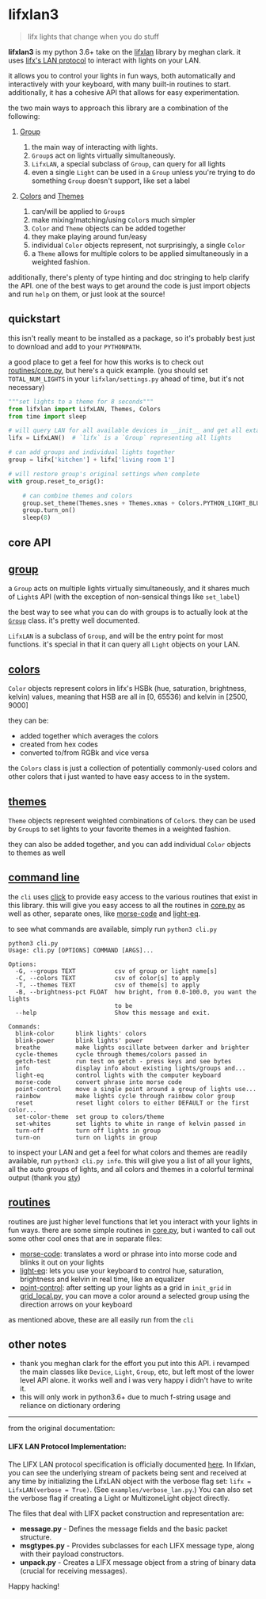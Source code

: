 # lifxlan3
> lifx lights that change when you do stuff

**lifxlan3** is my python 3.6+ take on the [lifxlan](https://github.com/mclarkk/lifxlan) library by meghan clark. it uses [lifx's LAN protocol](https://lan.developer.lifx.com/) to interact with lights on your LAN.

it allows you to control your lights in fun ways, both automatically and interactively with your keyboard, 
with many built-in routines to start. additionally, it has a cohesive API that allows for easy experimentation.

the two main ways to approach this library are a combination of the following:

1. [Group][group] 
    1. the main way of interacting with lights.
    1. `Group`s act on lights virtually simultaneously.
    1. `LifxLAN`, a special subclass of `Group`, can query for all lights
    1. even a single `Light` can be used in a `Group` unless you're trying to do something `Group` doesn't support, like set a label
    
1. [Colors][colors] and [Themes][themes] 
    1. can/will be applied to `Group`s
    1. make mixing/matching/using `Color`s much simpler
    1. `Color` and `Theme` objects can be added together
    1. they make playing around fun/easy
    1. individual `Color` objects represent, not surprisingly, a single `Color`
    1. a `Theme` allows for multiple colors to be applied simultaneously in a weighted fashion.

additionally, there's plenty of type hinting and doc stringing to help clarify the API.
one of the best ways to get around the code is just import objects and run `help` on them, or just look at the source!

## quickstart

this isn't really meant to be installed as a package, so it's probably best just to download and add to your `PYTHONPATH`.

a good place to get a feel for how this works is to check out [routines/core.py][core], but here's a quick example. (you should set `TOTAL_NUM_LIGHTS` in your `lifxlan/settings.py` ahead of time, but it's not necessary)

```python
"""set lights to a theme for 8 seconds"""
from lifxlan import LifxLAN, Themes, Colors
from time import sleep

# will query LAN for all available devices in __init__ and get all extant lights' settings in parallel
lifx = LifxLAN()  # `lifx` is a `Group` representing all lights

# can add groups and individual lights together
group = lifx['kitchen'] + lifx['living room 1']

# will restore group's original settings when complete
with group.reset_to_orig():

    # can combine themes and colors
    group.set_theme(Themes.snes + Themes.xmas + Colors.PYTHON_LIGHT_BLUE)  # weird theme, but ok
    group.turn_on()
    sleep(8)
```

## core API



## [group][group]

a `Group` acts on multiple lights virtually simultaneously, and it shares much of `Light`s API (with the exception of non-sensical things like `set_label`)

the best way to see what you can do with groups is to actually look at the [`Group`](https://github.com/sweettuse/lifxlan3/blob/master/lifxlan/group.py#L70)
class. it's pretty well documented.

`LifxLAN` is a subclass of `Group`, and will be the entry point for most functions.
it's special in that it can query all `Light` objects on your LAN.



## [colors][colors]

`Color` objects represent colors in lifx's HSBk (hue, saturation, brightness, kelvin) values, meaning that HSB are all in [0, 65536) and kelvin in [2500, 9000]

they can be:
- added together which averages the colors
- created from hex codes
- converted to/from RGBk and vice versa

the `Colors` class is just a collection of potentially commonly-used colors and other colors that i just wanted to have easy access to in the system.

## [themes][themes]

`Theme` objects represent weighted combinations of `Color`s.
they can be used by `Group`s to set lights to your favorite themes in a weighted fashion.

they can also be added together, and you can add individual `Color` objects to themes as well

## [command line](https://github.com/sweettuse/lifxlan3/blob/master/routines/cli.py)

the `cli` uses [click](https://github.com/pallets/click) to provide easy access to the various routines that exist in this library.
this will give you easy access to all the routines in [core.py][core]
as well as other, separate ones, like [morse-code][morse-code]
and [light-eq][light-eq].

to see what commands are available, simply run ```python3 cli.py```


```
python3 cli.py
Usage: cli.py [OPTIONS] COMMAND [ARGS]...

Options:
  -G, --groups TEXT           csv of group or light name[s]
  -C, --colors TEXT           csv of color[s] to apply
  -T, --themes TEXT           csv of theme[s] to apply
  -B, --brightness-pct FLOAT  how bright, from 0.0-100.0, you want the lights
                              to be
  --help                      Show this message and exit.

Commands:
  blink-color      blink lights' colors
  blink-power      blink lights' power
  breathe          make lights oscillate between darker and brighter
  cycle-themes     cycle through themes/colors passed in
  getch-test       run test on getch - press keys and see bytes
  info             display info about existing lights/groups and...
  light-eq         control lights with the computer keyboard
  morse-code       convert phrase into morse code
  point-control    move a single point around a group of lights use...
  rainbow          make lights cycle through rainbow color group
  reset            reset light colors to either DEFAULT or the first color...
  set-color-theme  set group to colors/theme
  set-whites       set lights to white in range of kelvin passed in
  turn-off         turn off lights in group
  turn-on          turn on lights in group
```

to inspect your LAN and get a feel for what colors and themes are readily available, run ```python3 cli.py info```.
this will give you a list of all your lights, all the auto groups of lights, and all colors and themes in a colorful terminal output (thank you [sty](https://github.com/feluxe/sty))



## [routines](https://github.com/sweettuse/lifxlan3/tree/master/routines)
routines are just higher level functions that let you interact with your lights in fun ways.
there are some simple routines in [core.py](https://github.com/sweettuse/lifxlan3/blob/master/routines/core.py),
but i wanted to call out some other cool ones that are in separate files:

- [morse-code][morse-code]:
translates a word or phrase into into morse code and blinks it out on your lights
- [light-eq][light-eq]:
lets you use your keyboard to control hue, saturation, brightness and kelvin in real time, like an equalizer
- [point-control](https://github.com/sweettuse/lifxlan3/blob/master/routines/point_control.py):
after setting up your lights as a grid in `init_grid` in [grid_local.py](https://github.com/sweettuse/lifxlan3/blob/master/routines/grid_local.py),
you can move a color around a selected group using the direction arrows on your keyboard

as mentioned above, these are all easily run from the `cli`

## other notes

- thank you meghan clark for the effort you put into this API. i revamped the main classes like `Device`, `Light`, `Group`, etc, but left most of the lower level API alone. it works well and i was very happy i didn't have to write it.
- this will only work in python3.6+ due to much f-string usage and reliance on dictionary ordering

---
from the original documentation:

#### LIFX LAN Protocol Implementation:

The LIFX LAN protocol specification is officially documented [here](https://lan.developer.lifx.com/). In lifxlan, you can see the underlying stream of packets being sent and received at any time by initializing the LifxLAN object with the verbose flag set: `lifx = LifxLAN(verbose = True)`. (See `examples/verbose_lan.py`.) You can also set the verbose flag if creating a Light or MultizoneLight object directly.

The files that deal with LIFX packet construction and representation are:

* **message.py** -  Defines the message fields and the basic packet structure.
* **msgtypes.py** - Provides subclasses for each LIFX message type, along with their payload constructors.
* **unpack.py** - Creates a LIFX message object from a string of binary data (crucial for receiving messages).

Happy hacking!


[core]: https://github.com/sweettuse/lifxlan3/blob/master/routines/core.py
[light-eq]: https://github.com/sweettuse/lifxlan3/blob/master/routines/light_eq.py
[morse-code]: https://github.com/sweettuse/lifxlan3/blob/master/routines/morse_code.py
[group]: https://github.com/sweettuse/lifxlan3/blob/master/lifxlan/group.py#L70
[colors]: https://github.com/sweettuse/lifxlan3/blob/master/lifxlan/colors.py
[themes]: https://github.com/sweettuse/lifxlan3/blob/master/lifxlan/themes.py

